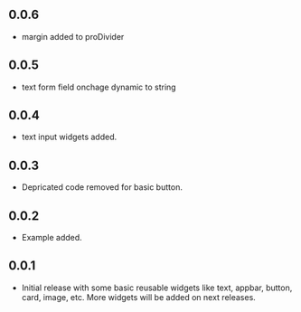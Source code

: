 ## 0.0.6

* margin added to proDivider

## 0.0.5

* text form field onchage dynamic to string

## 0.0.4

* text input widgets added.

## 0.0.3

* Depricated code removed for basic button.

## 0.0.2

* Example added.

## 0.0.1

* Initial release with some basic reusable widgets like text, appbar, button, card, image, etc. More widgets will be added on next releases.